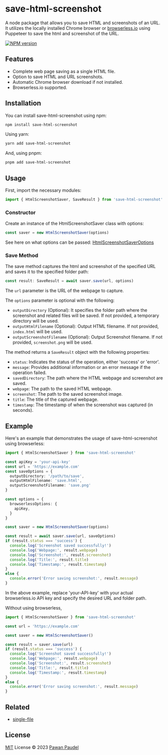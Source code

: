 # save-html-screenshot

A node package that allows you to save HTML and screenshots of an URL. It utilizes the locally installed Chrome browser or [browserless.io](https://browserless.io) using Puppeteer to save the html and screenshot of the URL.

[![NPM version](https://img.shields.io/npm/v/save-html-screenshot?color=green&label=version)](https://www.npmjs.com/package/save-html-screenshot)

## Features

- Complete web page saving as a single HTML file.
- Option to save HTML and URL screenshots.
- Automatic Chrome browser download if not installed.
- Browserless.io supported.

## Installation

You can install save-html-screenshot using npm:

```sh
npm install save-html-screenshot 
```

Using yarn:

```sh
yarn add save-html-screenshot 
```

And, using pnpm:

```sh
pnpm add save-html-screenshot 
```

## Usage

First, import the necessary modules:

```ts
import { HtmlScreenshotSaver, SaveResult } from 'save-html-screenshot'
```

### Constructor

Create an instance of the HtmlScreenshotSaver class with options:

```ts
const saver = new HtmlScreenshotSaver(options)
```

See here on what options can be passed: [HtmlScreenshotSaverOptions](https://github.com/pawanpaudel93/save-html-screenshot/blob/fd689be68ceeb5eafc8622f6a1542843870de91d/src/types.ts#L44C1-L44C1)

### Save Method

The save method captures the html and screenshot of the specified URL and saves it to the specified folder path:

```ts
const result: SaveResult = await saver.save(url, options)
```

The `url` parameter is the URL of the webpage to capture.

The `options` parameter is optional with the following:

- `outputDirectory` (Optional): It specifies the folder path where the screenshot and related files will be saved. If not provided, a temporary directory will be used.
- `outputHtmlFilename` (Optional): Output HTML filename. If not provided, `index.html` will be used.
- `outputScreenshotFilename` (Optional): Output Screenshot filename. If not provided, `screenshot.png` will be used.

The method returns a `SaveResult` object with the following properties:

- `status`: Indicates the status of the operation, either 'success' or 'error'.
- `message`: Provides additional information or an error message if the operation failed.
- `savedDirectory`: The path where the HTML webpage and screenshot are saved.
- `webpage`: The path to the saved HTML webpage.
- `screenshot`: The path to the saved screenshot image.
- `title`: The title of the captured webpage.
- `timestamp`: The timestamp of when the screenshot was captured (in seconds).

## Example

Here's an example that demonstrates the usage of save-html-screenshot using browserless:

```ts
import { HtmlScreenshotSaver } from 'save-html-screenshot'

const apiKey = 'your-api-key'
const url = 'https://example.com'
const saveOptions = {
  outputDirectory: '/path/to/save',
  outputHtmlFilename: 'save.html',
  outputScreenshotFilename: 'save.png'
}

const options = {
  browserlessOptions: {
    apiKey,
  }
}

const saver = new HtmlScreenshotSaver(options)

const result = await saver.save(url, saveOptions)
if (result.status === 'success') {
  console.log('Screenshot saved successfully!')
  console.log('Webpage:', result.webpage)
  console.log('Screenshot:', result.screenshot)
  console.log('Title:', result.title)
  console.log('Timestamp:', result.timestamp)
}
else {
  console.error('Error saving screenshot:', result.message)
}
```

In the above example, replace 'your-API-key' with your actual browserless.io API key and specify the desired URL and folder path.

Without using browserless,

```ts
import { HtmlScreenshotSaver } from 'save-html-screenshot'

const url = 'https://example.com'

const saver = new HtmlScreenshotSaver()

const result = saver.save(url)
if (result.status === 'success') {
  console.log('Screenshot saved successfully!')
  console.log('Webpage:', result.webpage)
  console.log('Screenshot:', result.screenshot)
  console.log('Title:', result.title)
  console.log('Timestamp:', result.timestamp)
}
else {
  console.error('Error saving screenshot:', result.message)
}
```

## Related

- [single-file](https://github.com/pawanpaudel93/single-file)

## License

[MIT](./LICENSE) License © 2023 [Pawan Paudel](https://github.com/pawanpaudel93)
